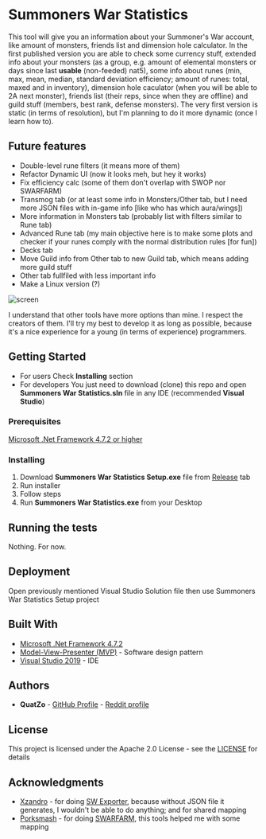 # Summoners War Statistics

This tool will give you an information about your Summoner's War account, like amount of monsters, friends list and dimension hole calculator. In the first published version you are able to check some currency stuff, extended info about your monsters (as a group, e.g. amount of elemental monsters or days since last **usable** (non-feeded) nat5), some info about runes (min, max, mean, median, standard deviation efficiency; amount of runes: total, maxed and in inventory), dimension hole caculator (when you will be able to 2A next monster), friends list (their reps, since when they are offline) and guild stuff (members, best rank, defense monsters). The very first version is static (in terms of resolution), but I'm planning to do it more dynamic (once I learn how to).

## Future features
* Double-level rune filters (it means more of them)
* Refactor Dynamic UI (now it looks meh, but hey it works)
* Fix efficiency calc (some of them don't overlap with SWOP nor SWARFARM)
* Transmog tab (or at least some info in Monsters/Other tab, but I need more JSON files with in-game info [like who has which aura/wings])
* More information in Monsters tab (probably list with filters similar to Rune tab)
* Advanced Rune tab (my main objective here is to make some plots and checker if your runes comply with the normal distribution rules [for fun])
* Decks tab
* Move Guild info from Other tab to new Guild tab, which means adding more guild stuff
* Other tab fullfiled with less important info
* Make a Linux version (?)

![screen]

[screen]: https://i.imgur.com/dh2sD3n.png

I understand that other tools have more options than mine. I respect the creators of them. I'll try my best to develop it as long as possible, because it's a nice experience for a young (in terms of experience) programmers.

## Getting Started
* For users
Check **Installing** section
* For developers
You just need to download (clone) this repo and open **Summoners War Statistics.sln** file in any IDE (recommended **Visual Studio**)

### Prerequisites

[Microsoft .Net Framework 4.7.2 or higher](https://dotnet.microsoft.com/download/dotnet-framework)

### Installing

1. Download **Summoners War Statistics Setup.exe** file from [Release](https://github.com/QuatZo/Summoners-War-Statistics/releases) tab
2. Run installer
3. Follow steps
4. Run **Summoners War Statistics.exe** from your Desktop

## Running the tests

Nothing. For now.

## Deployment

Open previously mentioned Visual Studio Solution file then use Summoners War Statistics Setup project

## Built With

* [Microsoft .Net Framework 4.7.2](https://dotnet.microsoft.com/download/dotnet-framework)
* [Model-View-Presenter (MVP)](https://en.wikipedia.org/wiki/Model%E2%80%93view%E2%80%93presenter) - Software design pattern
* [Visual Studio 2019](https://visualstudio.microsoft.com/pl) - IDE

## Authors

* **QuatZo** - [GitHub Profile](https://github.com/QuatZo) - [Reddit profile](http://reddit.com/u/quatzo)

## License

This project is licensed under the Apache 2.0 License - see the [LICENSE](https://choosealicense.com/licenses/apache-2.0/) for details

## Acknowledgments

* [Xzandro](https://github.com/Xzandro/) - for doing [SW Exporter](https://github.com/Xzandro/), because without JSON file it generates, I wouldn't be able to do anything; and for shared mapping
* [Porksmash](https://github.com/PeteAndersen) - for doing [SWARFARM](https://github.com/PeteAndersen/swarfarm), this tools helped me with some mapping
